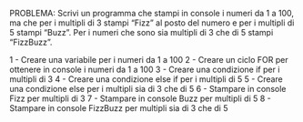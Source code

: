 PROBLEMA:
Scrivi un programma che stampi in console i numeri da 1 a 100, ma che per i multipli di 3 stampi “Fizz” al posto del numero e per i multipli di 5 stampi “Buzz”. Per i numeri che sono sia multipli di 3 che di 5 stampi “FizzBuzz”.

1 - Creare una variabile per i numeri da 1 a 100
2 - Creare un ciclo FOR per ottenere in console i numeri da 1 a 100
3 - Creare una condizione if per i multipli di 3
4 - Creare una condizione else if per i multipli di 5
5 - Creare una condizione else per i multipli sia di 3 che di 5
6 - Stampare in console Fizz per multipli di 3
7 - Stampare in console Buzz per multipli di 5
8 - Stampare in console FizzBuzz per multipli sia di 3 che di 5

